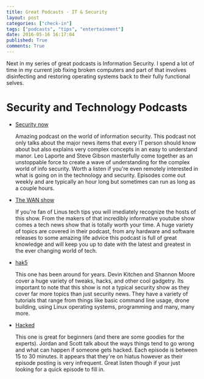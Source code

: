```yaml
---
title: Great Podcasts - IT & Security
layout: post
categories: ["check-in"]
tags: ["podcasts", "tips", "entertainment"]
date: 2016-05-16 16:17:04 
published: True
comments: True
---
```


Next in my series of great podcasts is Information Security. I spend a lot of time in my current job fixing broken computers and part of that involves disinfecting and restoring operating systems back to their fully functional selves.

# Security and Technology Podcasts

* [Security now](https://www.grc.com/securitynow.htm)
  
  Amazing podcast on the world of information security. This podcast not only talks about the major news items that every IT person should know about but also explains very complex concepts in an easy to understand manor. Leo Laporte and Steve Gibson masterfully come together as an unstoppable force to create a wave of understanding for the complex world of info security. Worth a listen if you're even remotely interested in what is going on in the technology and security. Episodes come out weekly and are typically an hour long but sometimes can run as long as a couple hours.
 
* [The WAN show](https://www.youtube.com/playlist?list=PL8mG-RkN2uTw7PhlnAr4pZZz2QubIbujH)
  
  If you're fan of Linus tech tips you will imediately recognize the hosts of this show. From the makers of that incredibly informative youtube show comes a tech news show that is totally worth your time. A huge variety of topics are covered in their podcast, from any hardware and software releases to some amazing life advice this podcast is full of great knowledge and will keep you up to date with the latest and greatest in the ever changing world of tech.
  

* [hak5](https://hak5.org/)
  
  This one has been around for years. Devin Kitchen and Shannon Moore cover a huge variety of tweaks, hacks, and other cool gadgetry. Its important to note that this show is not a typical security show as they cover far more topics than just security news. They have a variety of tutorials that range from things like basic command line usage, drone building, using Linux operating systems, programming and many, many more.
 

* [Hacked](https://www.hackedpodcast.com/)
  
  This one is great for beginners (and there are some goodies for the experts). Jordan and Scott talk about the ways things tend to go wrong and what can happen if someone gets hacked. Each episode is between 15 to 30 minutes. It appears that they're on hiatus however as their episode posting is very  infrequent. Great listen though if your just looking for a quick episode to fill in.
 

